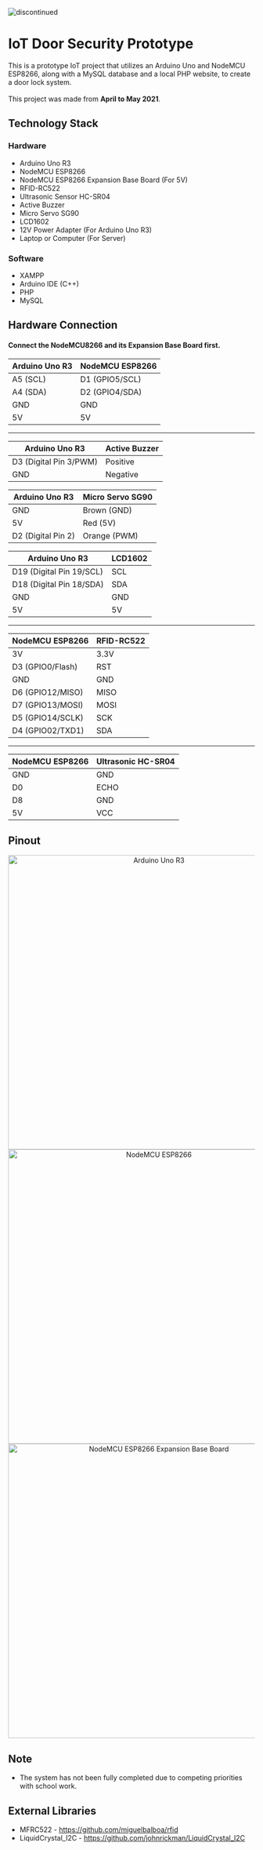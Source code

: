 <p align="left"> <img src="https://camo.githubusercontent.com/41b4407c394c2bd65aa1f4199f5ce149017b80e314e1207a505c26e9f8f677c5/68747470733a2f2f696d672e736869656c64732e696f2f62616467652f7374617475732d646973636f6e74696e7565642d7265642e737667" alt="discontinued" /> </p>

# IoT Door Security Prototype

This is a prototype IoT project that utilizes an Arduino Uno and NodeMCU ESP8266, along with a MySQL database and a local PHP website, to create a door lock system.\
\
This project was made from **April to May 2021**.

## Technology Stack
### Hardware
* Arduino Uno R3
* NodeMCU ESP8266
* NodeMCU ESP8266 Expansion Base Board (For 5V)
* RFID-RC522
* Ultrasonic Sensor HC-SR04
* Active Buzzer
* Micro Servo SG90
* LCD1602
* 12V Power Adapter (For Arduino Uno R3)
* Laptop or Computer (For Server)

### Software
* XAMPP
* Arduino IDE (C++)
* PHP
* MySQL

## Hardware Connection
#### Connect the NodeMCU8266 and its Expansion Base Board first.

| Arduino Uno R3 | NodeMCU ESP8266 |   
| --- | --- |
| A5 (SCL) | D1 (GPIO5/SCL) |
| A4 (SDA) | D2 (GPIO4/SDA) |
| GND | GND |
| 5V | 5V |
---
| Arduino Uno R3 | Active Buzzer |
| --- | --- |
| D3 (Digital Pin 3/PWM) | Positive |
| GND | Negative |

| Arduino Uno R3 | Micro Servo SG90|
| --- | --- |
| GND | Brown (GND) |
| 5V | Red (5V) |
| D2 (Digital Pin 2) | Orange (PWM) |

| Arduino Uno R3 | LCD1602 |   
| --- | --- |
| D19 (Digital Pin 19/SCL) | SCL |
| D18 (Digital Pin 18/SDA) | SDA |
| GND | GND |
| 5V | 5V |
---
| NodeMCU ESP8266 | RFID-RC522 |   
| --- | --- |
| 3V | 3.3V |
| D3 (GPIO0/Flash) | RST |
| GND | GND |
| D6 (GPIO12/MISO) | MISO |
| D7 (GPIO13/MOSI) | MOSI |
| D5 (GPIO14/SCLK) | SCK |
| D4 (GPIO02/TXD1) | SDA |
---
| NodeMCU ESP8266 | Ultrasonic HC-SR04 |   
| --- | --- |
| GND | GND |
| D0 | ECHO |
| D8 | GND |
| 5V | VCC |

## Pinout
<p align="center">
<img alt="Arduino Uno R3" width="600" src="https://docs.arduino.cc/static/6ec5e4c2a6c0e9e46389d4f6dc924073/2f891/Pinout-UNOrev3_latest.png">
<img alt="NodeMCU ESP8266" width="600" src="https://i0.wp.com/randomnerdtutorials.com/wp-content/uploads/2019/05/ESP8266-NodeMCU-kit-12-E-pinout-gpio-pin.png?quality=100&strip=all&ssl=1">
<img alt="NodeMCU ESP8266 Expansion Base Board" width="600" src="https://store.roboticsbd.com/img/cms/1402.PNG">
</p>

## Note
* The system has not been fully completed due to competing priorities with school work.

## External Libraries
* MFRC522 - https://github.com/miguelbalboa/rfid
* LiquidCrystal_I2C - https://github.com/johnrickman/LiquidCrystal_I2C
